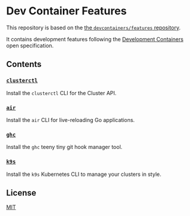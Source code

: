 # Dev Container Features

This repository is based on the
[the `devcontainers/features` repository](https://github.com/devcontainers/features).

It contains development features following the [Development Containers](https://containers.dev/) open specification.

## Contents

### [`clusterctl`](src/clusterctl/README.md)

Install the `clusterctl` CLI for the Cluster API.

### [`air`](src/air/README.md)

Install the `air` CLI for live-reloading Go applications.

### [`ghc`](src/ghc/README.md)

Install the `ghc` teeny tiny git hook manager tool.

### [`k9s`](src/k9s/README.md)

Install the `k9s` Kubernetes CLI to manage your clusters in style.

## License

[MIT](/LICENSE)

